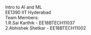 Intro to AI and ML
\
EE1390 IIT Hyderabad
\
Team Members:
\
1.R.Sai Karthik - EE18BTECH11037
\
2.Abhishek Shetkar - EE18BTECH11002
